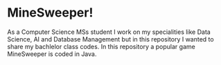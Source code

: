 # MineSweeper!
As a Computer Science MSs student I work on my specialities like Data Science, AI and Database Management but in this repository I wanted to share my bachlelor class codes.
In this repository a popular game MineSweeper is coded in Java.
